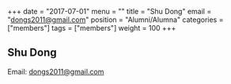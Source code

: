 +++
date = "2017-07-01"
menu = ""
title = "Shu Dong"
email = "dongs2011@gmail.com"
position = "Alumni/Alumna"
categories = ["members"]
tags = ["members"]
weight = 100
+++
<br/>

## Shu Dong

Email: [dongs2011@gmail.com](mailto:dongs2011@gmail.com)
